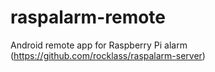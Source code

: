 # raspalarm-remote
Android remote app for Raspberry Pi alarm (https://github.com/rocklass/raspalarm-server)
